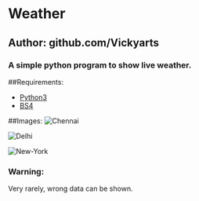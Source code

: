 # Weather
## Author: github.com/Vickyarts
### A simple python program to show live weather.

##Requirements:
- [Python3](https://www.python.org/)
- [BS4](https://pypi.org/project/bs4/)

##Images:
![Chennai](https://imgur.com/a/Is0j3kC)

![Delhi](https://imgur.com/a/tAT8Df7)

![New-York](https://imgur.com/a/LoQXwns)

### Warning:
Very rarely, wrong data can be shown.